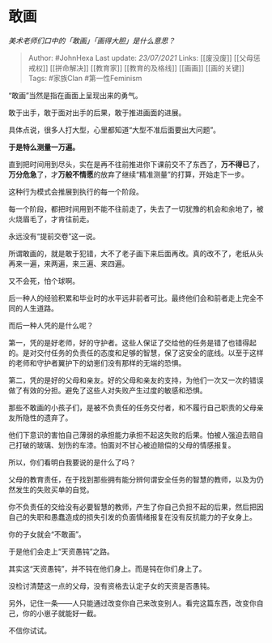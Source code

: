 # 敢画
*美术老师们口中的「敢画」「画得大胆」是什么意思？*

> Author: #JohnHexa
Last update: *23/07/2021* 
Links: [[废没废]] [[父母惩戒权]] [[拼命解决]] [[教育家]] [[教育的及格线]] [[画画]] [[画的关键]]
Tags:  #家族Clan #第一性Feminism  


“敢画”当然是指在画面上呈现出来的勇气。

敢于出手，敢于面对出手的后果，敢于推进画面的进展。

具体点说，很多人打大型，心里都知道“大型不准后面要出大问题”。

**于是特么测量一万遍。**

直到把时间用到尽头，实在是再不往前推进你下课前交不了东西了，**万不得已**了，**万分危急**了，才**万般不情愿**的放弃了继续“精准测量”的打算，开始走下一步。

这种行为模式会推展到执行的每一个阶段。

每一个阶段，都把时间用到不能不往前走了，失去了一切犹豫的机会和余地了，被火烧眉毛了，才肯往前走。

永远没有“提前交卷”这一说。

所谓敢画的，就是敢于犯错，大不了老子画下来后面再改。真的改不了，老纸从头再来一遍，来两遍，来三遍、来四遍。

又不会死，怕个球啊。

后一种人的经验积累和毕业时的水平远非前者可比。最终他们会和前者走上完全不同的人生道路。

而后一种人凭的是什么呢？

第一，凭的是好老师，好的守护者。这些人保证了交给他的任务是错了也错得起的。是对交付任务的负责任的态度和足够的智慧，保了这安全的底线。以至于这样的老师和守护者翼护下的幼崽们没有那样的无端的恐惧。

第二，凭的是好的父母和亲友。好的父母和亲友的支持，为他们一次又一次的错误做了有效的分担。避免了这些人对失败产生过度的敏感和恐惧。

那些不敢画的小孩子们，是被不负责任的任务交付者，和不履行自己职责的父母亲友所隐性的遗弃了。

他们下意识的害怕自己薄弱的承担能力承担不起这失败的后果。怕被人强迫去赔自己打破的玻璃、划伤的车漆。怕面对不甘心被迫赔偿的父母的情感报复。

所以，你们看明白我要说的是什么了吗？

父母的教育责任，在于找到那些拥有能分辨何谓安全任务的智慧的教师，以及为仍然发生的失败买单的自觉。

你不负责任的交给没有必要智慧的教师，产生了你自己负担不起的后果，然后把因自己的失职和愚蠢造成的损失引发的负面情绪报复在没有反抗能力的子女身上。

你的子女就会“不敢画”。

于是他们会走上“天资愚钝”之路。

其实这“天资愚钝”，并不钝在他们身上。而是钝在你们身上了。

没检讨清楚这一点的父母，没有资格去认定子女的天资是否愚钝。

另外，记住一条——人只能通过改变你自己来改变别人。看完这篇东西，改变你自己，你的小崽子就能好一截。

不信你试试。



